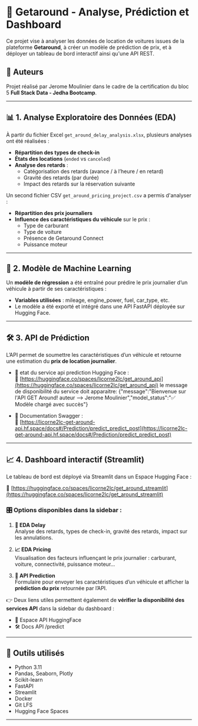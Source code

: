 # 🚗 Getaround - Analyse, Prédiction et Dashboard

Ce projet vise à analyser les données de location de voitures issues de la plateforme **Getaround**, à créer un modèle de prédiction de prix, et à déployer un tableau de bord interactif ainsi qu'une API REST.

## 🙌 Auteurs

Projet réalisé par Jerome Moulinier dans le cadre de la certification du bloc 5 **Full Stack Data - Jedha Bootcamp**.

---

## 📊 1. Analyse Exploratoire des Données (EDA)

À partir du fichier Excel `get_around_delay_analysis.xlsx`, plusieurs analyses ont été réalisées :

- **Répartition des types de check-in**
- **États des locations** (`ended` vs `canceled`)
- **Analyse des retards** :
  - Catégorisation des retards (avance / à l’heure / en retard)
  - Gravité des retards (par durée)
  - Impact des retards sur la réservation suivante

Un second fichier CSV `get_around_pricing_project.csv` a permis d'analyser :

- **Répartition des prix journaliers**
- **Influence des caractéristiques du véhicule** sur le prix :
  - Type de carburant
  - Type de voiture
  - Présence de Getaround Connect
  - Puissance moteur

---

## 🤖 2. Modèle de Machine Learning

Un **modèle de régression** a été entraîné pour prédire le prix journalier d’un véhicule à partir de ses caractéristiques :

- **Variables utilisées** : mileage, engine_power, fuel, car_type, etc.
- Le modèle a été exporté et intégré dans une API FastAPI déployée sur Hugging Face.

---

## 🛠️ 3. API de Prédiction

L’API permet de soumettre les caractéristiques d’un véhicule et retourne une estimation du **prix de location journalier**.

- 📍 etat du service api prediction Hugging Face :  
  🔗 [https://huggingface.co/spaces/licorne2lc/get_around_api](https://huggingface.co/spaces/licorne2lc/get_around_api)
le message de disponibilité du service doit apparaitre:
{"message":"Bienvenue sur l'API GET Around! auteur —> Jerome Moulinier","model_status":"✅ Modèle chargé avec succès"}


- 📄 Documentation Swagger :  
  🔗 [https://licorne2lc-get-around-api.hf.space/docs#/Prediction/predict_predict_post](https://licorne2lc-get-around-api.hf.space/docs#/Prediction/predict_predict_post)

---

## 📈 4. Dashboard interactif (Streamlit)

Le tableau de bord est déployé via Streamlit dans un Espace Hugging Face :

🔗 [https://huggingface.co/spaces/licorne2lc/get_around_streamlit](https://huggingface.co/spaces/licorne2lc/get_around_streamlit)

### 🎛️ Options disponibles dans la sidebar :

1. **🏁 EDA Delay**  
   Analyse des retards, types de check-in, gravité des retards, impact sur les annulations.

2. **📈 EDA Pricing**  
   Visualisation des facteurs influençant le prix journalier : carburant, voiture, connectivité, puissance moteur...

3. **🔮 API Prediction**  
   Formulaire pour envoyer les caractéristiques d’un véhicule et afficher la **prédiction du prix** retournée par l’API.

👉 Deux liens utiles permettent également de **vérifier la disponibilité des services API** dans la sidebar du dashboard :
- 📄 Espace API HuggingFace
- 🛠️ Docs API /predict

---

## 🧰 Outils utilisés

- Python 3.11
- Pandas, Seaborn, Plotly
- Scikit-learn
- FastAPI
- Streamlit
- Docker
- Git LFS
- Hugging Face Spaces

---




